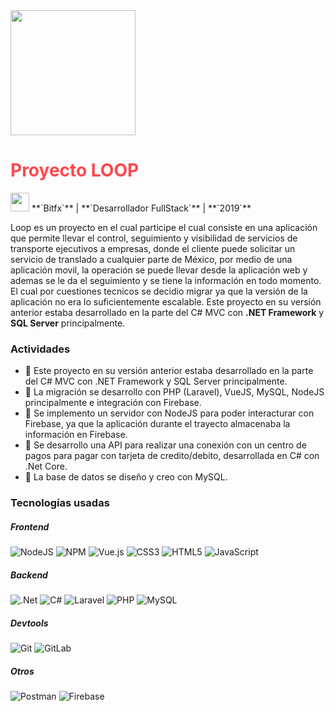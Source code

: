 <img src="../assets/images/projects/loop.jpg" width="200" height="200">

# <font color="#FF474C">**Proyecto LOOP**</font>

<img src="../assets/images/company-logos/bitfx.png" width="30" height="30">
**`Bitfx`** |
**`Desarrollador FullStack`** |
**`2019`**

Loop es un proyecto en el cual participe el cual consiste en una aplicación que permite llevar el control, seguimiento y visibilidad de servicios de transporte ejecutivos a empresas, donde el cliente puede solicitar un servicio de translado a cualquier parte de México, por medio de una aplicación movil, la operación se puede llevar desde la aplicación web y ademas se le da el seguimiento y se tiene la información en todo momento. 
El cual por cuestiones tecnicos se decidio migrar ya que la versión de la aplicación no era lo suficientemente escalable. 
Este proyecto en su versión anterior estaba desarrollado en la parte del C# MVC con **.NET Framework** y **SQL Server** principalmente.

### Actividades

- 📝 Este proyecto en su versión anterior estaba desarrollado en la parte del C# MVC con .NET Framework y SQL Server principalmente.
- 📝 La migración se desarrollo con PHP (Laravel), VueJS, MySQL, NodeJS principalmente e integración con Firebase.
- 📝 Se implemento un servidor con NodeJS para poder interacturar con Firebase, ya que la aplicación durante el trayecto almacenaba la información en Firebase.
- 📝 Se desarrollo una API para realizar una conexión con un centro de pagos para pagar con tarjeta de credito/debito, desarrollada en C# con .Net Core.
- 📝 La base de datos se diseño y creo con MySQL.

### Tecnologías usadas

##### **Frontend**
![NodeJS](https://img.shields.io/badge/node.js-6DA55F?style=for-the-badge&logo=node.js&logoColor=white)
![NPM](https://img.shields.io/badge/NPM-%23CB3837.svg?style=for-the-badge&logo=npm&logoColor=white)
![Vue.js](https://img.shields.io/badge/vuejs-%2335495e.svg?style=for-the-badge&logo=vuedotjs&logoColor=%234FC08D)
![CSS3](https://img.shields.io/badge/css3-%231572B6.svg?style=for-the-badge&logo=css3&logoColor=white)
![HTML5](https://img.shields.io/badge/html5-%23E34F26.svg?style=for-the-badge&logo=html5&logoColor=white)
![JavaScript](https://img.shields.io/badge/javascript-%23323330.svg?style=for-the-badge&logo=javascript&logoColor=%23F7DF1E)


##### **Backend**

![.Net](https://img.shields.io/badge/.NET-5C2D91?style=for-the-badge&logo=.net&logoColor=white)
![C#](https://img.shields.io/badge/c%23-%23239120.svg?style=for-the-badge&logo=c-sharp&logoColor=white)
![Laravel](https://img.shields.io/badge/laravel-%23FF2D20.svg?style=for-the-badge&logo=laravel&logoColor=white)
![PHP](https://img.shields.io/badge/php-%23777BB4.svg?style=for-the-badge&logo=php&logoColor=white)
![MySQL](https://img.shields.io/badge/mysql-%2300f.svg?style=for-the-badge&logo=mysql&logoColor=white)

##### **Devtools**
![Git](https://img.shields.io/badge/git-%23F05033.svg?style=for-the-badge&logo=git&logoColor=white)
![GitLab](https://img.shields.io/badge/gitlab-%23181717.svg?style=for-the-badge&logo=gitlab&logoColor=white)

##### **Otros**
![Postman](https://img.shields.io/badge/Postman-FF6C37?style=for-the-badge&logo=postman&logoColor=white)
![Firebase](https://img.shields.io/badge/Firebase-039BE5?style=for-the-badge&logo=Firebase&logoColor=white)
